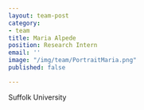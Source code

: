 ```yaml
---
layout: team-post
category:
- team
title: Maria Alpede
position: Research Intern
email: ''
image: "/img/team/PortraitMaria.png"
published: false

---
```

Suffolk University